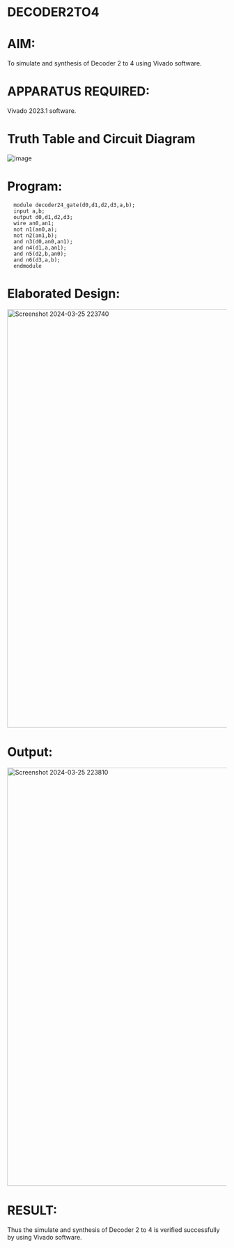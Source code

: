 # DECODER2TO4
# AIM:
To simulate and synthesis of  Decoder 2 to 4 using Vivado software.
# APPARATUS REQUIRED:
Vivado 2023.1 software.

# Truth Table and Circuit Diagram
![image](https://github.com/RESMIRNAIR/DECODER2TO4/assets/154305926/e565d523-f8b2-4e01-8888-0eed4d07ec24)
# Program:
      module decoder24_gate(d0,d1,d2,d3,a,b);
      input a,b;
      output d0,d1,d2,d3;
      wire an0,an1;
      not n1(an0,a);
      not n2(an1,b);
      and n3(d0,an0,an1);
      and n4(d1,a,an1);
      and n5(d2,b,an0);
      and n6(d3,a,b);
      endmodule
# Elaborated Design:
<img width="960" alt="Screenshot 2024-03-25 223740" src="https://github.com/DeepanAnbazhagan/DECODER2TO4/assets/164902865/64e31306-e98d-42b5-875b-7026ed079a82">

# Output: 
<img width="960" alt="Screenshot 2024-03-25 223810" src="https://github.com/DeepanAnbazhagan/DECODER2TO4/assets/164902865/764f19d1-af73-4853-b782-6e8d6d43e284">

# RESULT:
Thus the simulate and synthesis of Decoder 2 to 4 is verified successfully by using Vivado software.


